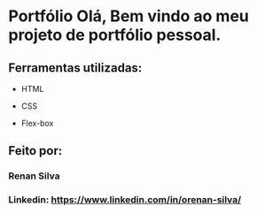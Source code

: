 # Portfólio Olá, Bem vindo ao meu projeto de portfólio pessoal.

## Ferramentas utilizadas:

* HTML

* CSS

* Flex-box

## Feito por:

### Renan Silva

### Linkedin: https://www.linkedin.com/in/orenan-silva/
